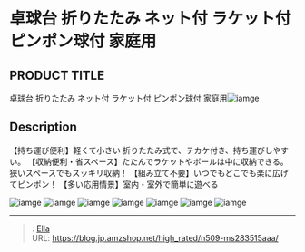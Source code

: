 # 卓球台 折りたたみ ネット付 ラケット付 ピンポン球付  家庭用


## PRODUCT TITLE 

卓球台 折りたたみ ネット付 ラケット付 ピンポン球付  家庭用![iamge](https://b2bfiles1.gigab2b.cn/image/wkseller/305/283515/20210902_c172a60ebe26eee89a1047a39f649264.jpg)

## Description

【持ち運び便利】軽くて小さい 折りたたみ式で、テカケ付き、持ち運びしやすい。
【収納便利・省スペース】たたんでラケットやボールは中に収納できる。狭いスペースでもスッキリ収納！
【組み立て不要】いつでもどこでも楽に広げてピンポン！
【多い応用情景】室内・室外で簡単に遊べる






![iamge](https://b2bfiles1.gigab2b.cn/image/wkseller/305/283515/20210902_9e2e87793e839c5da8ee3c840d8a3364.jpg)
![iamge](https://b2bfiles1.gigab2b.cn/image/wkseller/305/283515/20210902_a4c679e7bb859e04b8d049f5458a16dd.jpg)
![iamge](https://b2bfiles1.gigab2b.cn/image/wkseller/305/283515/20210902_88f52a422825f24fa35996ee62bcb516.jpg)
![iamge](https://b2bfiles1.gigab2b.cn/image/wkseller/305/283515/20210902_37b228a2b2caeb0d8bf670b82738e369.jpg)
![iamge](https://b2bfiles1.gigab2b.cn/image/wkseller/305/283515/20210902_bf275188109ab9227b2e78cfc9f2268b.jpg)
![iamge](https://b2bfiles1.gigab2b.cn/image/wkseller/305/283515/20210902_690a56e2333bb976023b5ab373fb4d91.jpg)
![iamge](https://b2bfiles1.gigab2b.cn/image/wkseller/305/283515/20210902_e7534d9e97616063806a93a9a0f61351.jpg)


---

> : [Ella](https://blog.jp.amzshop.net/)  
> URL: https://blog.jp.amzshop.net/high_rated/n509-ms283515aaa/  

